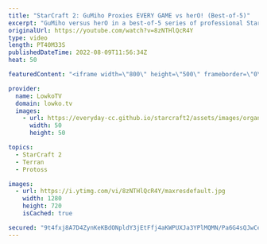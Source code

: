 ```yaml
---
title: "StarCraft 2: GuMiho Proxies EVERY GAME vs herO! (Best-of-5)"
excerpt: "GuMiho versus herO in a best-of-5 series of professional StarCraft 2. GuMiho just can't stop proxying herO in this series, as he builds structures outside his main in every game.   Support my work on Patreon: https://www.patreon.com/lowkotv Become a YouTube member: https://lowko.tv/join  More Lowko:"
originalUrl: https://youtube.com/watch?v=8zNTHlQcR4Y
type: video
length: PT40M33S
publishedDateTime: 2022-08-09T11:56:34Z
heat: 50

featuredContent: "<iframe width=\"800\" height=\"500\" frameborder=\"0\" src=\"https://www.youtube.com/embed/8zNTHlQcR4Y\" allow=\"accelerometer; autoplay; encrypted-media; gyroscope; picture-in-picture\" allowfullscreen></iframe>"

provider:
  name: LowkoTV
  domain: lowko.tv
  images:
    - url: https://everyday-cc.github.io/starcraft2/assets/images/organizations/lowko.tv-50x50.jpg
      width: 50
      height: 50

topics:
  - StarCraft 2
  - Terran
  - Protoss

images:
  - url: https://i.ytimg.com/vi/8zNTHlQcR4Y/maxresdefault.jpg
    width: 1280
    height: 720
    isCached: true

secured: "9t4fxj8A7D4ZynKeKBdONpldY3jEtFfj4aKWPUXJa3YPlMQMN/Pa6G4sQJwCeep0KBOe6Rg7aZmZxA6v6ohN0LhhEpPqFrkteu9Tz+NvhX6fQQJ2tq+KL+JzwKwK1kzx8f0DuAUwWpuBUwZH3HhTlwym9BtV15oDjQjj3QZjQw+7xCNAApXsL02R6TYyqtJEElUxfYuE9PCOX0AgPpEkI6/OxtRaqp95h3kLCFdqm4YoyFkZRXu/SCktqKAp+9h0PPPlxL83w7P7DgvzMa49mUjj7ldhRDi11Iippir0fRObsv384MoINbzRmRfSbEVuAQQv/LjN0fjH2cg9wM5d+mKOjIFdeMs6FPXaxQwK2F2O0jhS62B6IOOJ7KFf4p2+KFBFhfCwSmAKSSFLnDVmqQBPLv5Cp/Rg5LWyOjDDYHk=;e7cAAdk5xACY60q3Hy9lhw=="
---
```


